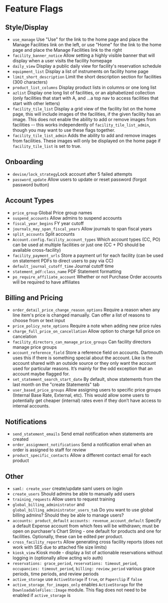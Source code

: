 # Feature Flags

## Style/Display

* `use_manage` Use "Use" for the link to the home page and place the Manage Facilities link on the left, or use "Home" for the link to the home page and place the Manage Facilities link to the right
* `facility_banner_notice` Allow setting a highly visible banner that will display when a user visits the facility homepage
* `daily_view` Display a public daily view for facility's reservation schedule
* `equipment_list` Display a list of instruments on facility home page
* `limit_short_description` Limit the short description section for facilities (300 characters)
* `product_list_columns` Display product lists in columns or one long list
* `azlist` Display one long list of facilities, or an alphabetized collection (only facilities that start with A, and ...a top nav to access facilities that start with other letters)
* `facility_tile_list` Display a grid view of the facility list on the home page, this will include images of the facilities, if the given facility has an image. This does not enable the ability to add or remove images from facilities -- this works independently of `facility_tile_list_admin`, though you may want to use these flags together.
* `facility_tile_list_admin` Adds the ability to add and remove images from facilities.  These images will only be displayed on the home page if `facility_tile_list` is set to true.

## Onboarding

* `devise/lock_strategy`Lock account after 5 failed attempts 
* `password_update` Allow users to update or reset password (forgot password button)

## Account Types

* `price_group` Global Price group names
* `suspend_accounts` Allow admins to suspend accounts
* `fiscal_year_begins` FY year cutoff
* `journals_may_span_fiscal_years` Allow journals to span fiscal years
* `split_accounts` Split accounts
* `Account.config.facility_account_types` Which account types (CC, PO) can be used at multiple facilities or just one (CC + PO should be available cross-facility)
* `facility_payment_urls` Store a payment url for each facility (can be used on statement PDFs to direct users to pay via CC)
* `default_journal_cutoff_time` Journal cutoff time
* `statement_pdf:class_name` PDF Statement formatting
* `po_require_affiliate_account` Whether or not Purchase Order accounts will be required to have affiliates

## Billing and Pricing

* `order_detail_price_change_reason_options` Require a reason when any line item's price is changed manually.  Can offer a list of reasons to choose from or text input
* `price_policy_note_options` Require a note when adding new price rules
* `charge_full_price_on_cancellation` Allow option to charge full price on cancelation
* `facility_directors_can_manage_price_groups` Can facility directors manage price groups
* `account_reference_field` Store a reference field on accounts. Dartmouth uses this if there is something special about the account. Like is the account shared with an outside source or they only want the account used for particular reasons. It’s mainly for the odd exception that an account maybe flagged for.
* `set_statement_search_start_date` By default, show statements from the last month on the "create Statements" tab
* `user_based_price_groups` Allow assigning users to specific price groups (Internal Base Rate, External, etc).  This would allow some users to potentially get cheaper (internal) rates even if they don’t have access to internal accounts.

## Notifications

* `send_statement_emails` Send email notification when statements are created
* `order_assignment_notifications` Send a notification email when an order is assigned to staff for review
* `product_specific_contacts` Allow a different contact email for each product

## Other
* `saml: create_user` create/update saml users on login
* `create_users` Should admins be able to manually add users
* `training_requests` Allow users to request training
* `global_billing_administrator` and `global_billing_administrator_users_tab` Do you want to use global billing admins? Should they be able to manage users?
* `accounts: product_default` `accounts: revenue_account_default` Specify a default Expense account from which fees will be withdrawn; must be open on purchaser's Chart String - one default for products and one for facilities.  Optionally, these can be edited per product.
* `cross_facility_reports` Allow generating cross facility reports (does not work with SES due to attached file size limits)
* `kiosk_view` Kiosk mode - display a list of actionable reservations without logging in (optionally allow acting w/o auth)
* `reservations: grace_period`, `reservations: timeout_period`, `occupancies: timeout_period`, `billing: review_period` various grace periods, time periods, and review periods
* `active_storage` use `ActiveStorage` if `true`, or `Paperclip` if `false`
* `active_storage_for_images_only` enables `ActiveStorage` for the `DownloadableFiles::Image` module. This flag does not need to be enabled if `active_storage` is
